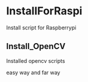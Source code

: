 # InstallForRaspi

Install script for Raspberrypi   


## Install_OpenCV
Installed opencv scripts

easy way and far way
